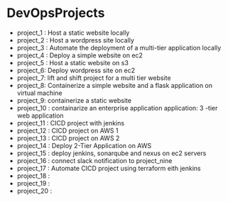 # DevOpsProjects

- project_1 : Host a static website locally
- project_2 : Host a wordpress site locally
- project_3 : Automate the deployment of a multi-tier application locally
- project_4 : Deploy a simple website on ec2 
- project_5 : Host a static website on s3
- project_6: Deploy wordpress site on ec2 
- project_7: lift and shift project for a multi tier website
- project_8: Containerize a simple website and a flask application on virtual machine
- project_9: containerize a static website
- project_10 : containarize an enterprise application application: 3 -tier web application
- project_11 : CICD project with jenkins
- project_12 : CICD project on AWS 1
- project_13 : CICD project on AWS 2 
- project_14 : Deploy 2-Tier Application on AWS
- project_15 : deploy jenkins, sonarqube and nexus on ec2 servers
- project_16 : connect slack notification to project_nine
- project_17 : Automate CICD project using terraform eith jenkins
- project_18 :
- project_19 :
- project_20 :
